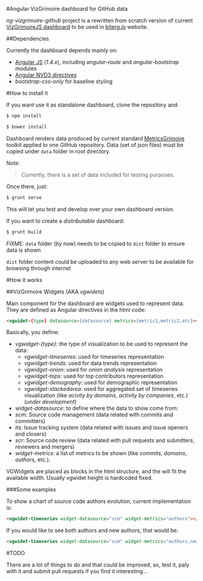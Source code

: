 #Angular VizGrimoire dashboard for GitHub data

_ng-vizgrimoire-github_ project is a rewritten from scratch version of current [VizGrimoireJS dashboard](https://github.com/VizGrimoire/VizGrimoireJS)
to be used in [biterg.io](http://biterg.io) website.

##Dependencies

Currently the dashboard depends mainly on:

* [Angular JS](https://angularjs.org/) (_1.4.x_), including _angular-route_ and _angular-bootstrap_ modules
* [Angular NVD3 directives](https://cmaurer.github.io/angularjs-nvd3-directives/)
* _bootstrap-css-only_ for baseline styling

#How to install it

If you want use it as standalone dashboard, clone the repository and:

```bash
$ npm install

$ bower install
```

Dashboard renders data produced by current standard [MetricsGrimoire](http://metricsgrimoire.github.io) toolkit applied to one GitHub repository. Data (set of json files) must be copied under `data` folder in root directory.

*Note:*
> Currently, there is a set of data included for testing purposes.

Once there, just:

```bash
$ grunt serve
```

This will let you test and develop over your own dashboard version.

If you want to create a _distributable_ dashboard:

```bash
$ grunt build
```

FIXME: `data` folder (by now) needs to be copied to `dist` folder to ensure data is shown

`dist` folder content could be uploaded to any web server to be available for browsing through internet

#How it works

##VizGrimoire Widgets (AKA _vgwidets_)

Main component for the dashboard are widgets used to represent data. They are defined as Angular directives in the html code:

```html
<vgwidet-{type} datasource={datasource} metrics={metric1,metric2,etc}></vgwidet>
```

Basically, you define:

* *vgwidget-{type}*: the type of visualization to be used to represent the data:
  * *vgwidget-timeseries*: used for timeseries representation
  * *vgwidget-trends*: used for data trends representation
  * *vgwidget-onion*: used for _onion analysis_ representation
  * *vgwidget-tops*: used for top contributors representation
  * *vgwidget-demography*: used for demographic representation
  * *vgwidget-stackedarea*: used for aggregated set of timeseries visualization (like _acivity by domains_, _activity by companies_, etc.) (_under development_)
* *widget-datasource*: to define where the data to show come from:
 * *scm*: Source code management (data related with commits and committers)
 * *its*: Issue tracking system (data related with issues and issue openers and closers)
 * *scr*: Source code review (data related with pull requests and submitters, reviewers and mergers)
* *widget-metrics*: a list of metrics to be shown (like _commits_, _domains_, _authors_, etc.).

VGWidgets are placed as blocks in the html structure, and the will fit the available width. Usually vgwidet height is hardcoded fixed.

###Some examples

To show a chart of source code authors evolution, current implementation is:

```html
<vgwidet-timeseries widget-datasource="scm" widget-metrics="authors"></vgwidet>
```

If you would like to see both authors and new authors, that would be:

```html
<vgwidet-timeseries widget-datasource="scm" widget-metrics="authors,newauthors"></vgwidet>
```

#TODO

There are a lot of things to do and that could be improved, so, test it, paly with it and submit pull requests if you find it interesting...
